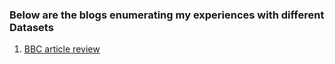 ### Below are the blogs enumerating my experiences with different Datasets

1. [BBC article review](https://github.com/cyriacbijun/Tensorflow_NLP/BBC_article_review/BBC_article_review.md)
